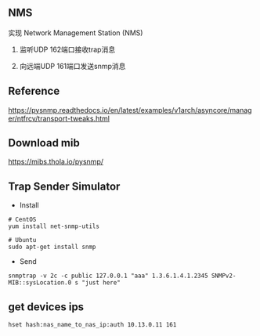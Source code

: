 ## NMS
实现 Network Management Station (NMS)

1. 监听UDP 162端口接收trap消息

2. 向远端UDP 161端口发送snmp消息


## Reference
https://pysnmp.readthedocs.io/en/latest/examples/v1arch/asyncore/manager/ntfrcv/transport-tweaks.html


## Download mib
https://mibs.thola.io/pysnmp/


## Trap Sender Simulator
- Install
```
# CentOS
yum install net-snmp-utils

# Ubuntu
sudo apt-get install snmp
```

- Send
```
snmptrap -v 2c -c public 127.0.0.1 "aaa" 1.3.6.1.4.1.2345 SNMPv2-MIB::sysLocation.0 s "just here" 
```


## get devices ips
```
hset hash:nas_name_to_nas_ip:auth 10.13.0.11 161
```

